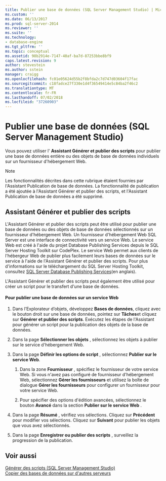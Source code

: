 ```yaml
---
title: Publier une base de données (SQL Server Management Studio) | Microsoft Docs
ms.custom: ''
ms.date: 06/13/2017
ms.prod: sql-server-2014
ms.reviewer: ''
ms.suite: ''
ms.technology:
- database-engine
ms.tgt_pltfrm: ''
ms.topic: conceptual
ms.assetid: 98b2914e-7147-40af-ba7d-87253bbe8bf9
caps.latest.revision: 9
author: stevestein
ms.author: sstein
manager: craigg
ms.openlocfilehash: fc01e05624d55b2f8bfda2c7d747d03604f17fac
ms.sourcegitcommit: c18fadce27f330e1d4f36549414e5c84ba2f46c2
ms.translationtype: MT
ms.contentlocale: fr-FR
ms.lasthandoff: 07/02/2018
ms.locfileid: "37260903"
---
```

# <a name="publish-a-database-sql-server-management-studio"></a>Publier une base de données (SQL Server Management Studio)
  Vous pouvez utiliser l' **Assistant Générer et publier des scripts** pour publier une base de données entière ou des objets de base de données individuels sur un fournisseur d'hébergement Web.  
  
> [!NOTE]  
>  Les fonctionnalités décrites dans cette rubrique étaient fournies par l'Assistant Publication de base de données. La fonctionnalité de publication a été ajoutée à l'Assistant Générer et publier des scripts, et l'Assistant Publication de base de données a été supprimé.  
  
## <a name="generate-and-publish-scripts-wizard"></a>Assistant Générer et publier des scripts  
 L'Assistant Générer et publier des scripts peut être utilisé pour publier une base de données ou des objets de base de données sélectionnés sur un fournisseur d'hébergement Web. Un fournisseur d'hébergement Web SQL Server est une interface de connectivité vers un service Web. Le service Web est créé à l'aide du projet Database Publishing Services depuis le SQL Server Hosting Toolkit sur CodePlex. Le service Web permet aux clients de l'hébergeur Web de publier plus facilement leurs bases de données sur le service à l'aide de l'Assistant Générer et publier des scripts. Pour plus d'informations sur le téléchargement du SQL Server Hosting Toolkit, consultez [SQL Server Database Publishing Services](http://go.microsoft.com/fwlink/?LinkId=142025)(en anglais).  
  
 L'Assistant Générer et publier des scripts peut également être utilisé pour créer un script pour le transfert d'une base de données.  
  
#### <a name="to-publish-a-database-to-a-web-service"></a>Pour publier une base de données sur un service Web  
  
1.  Dans l’Explorateur d’objets, développez **Bases de données**, cliquez avec le bouton droit sur une base de données, pointez sur **Tâches**et cliquez sur **Générer et publier des scripts**. Exécutez les étapes de l'Assistant pour générer un script pour la publication des objets de la base de données.  
  
2.  Dans la page **Sélectionner les objets** , sélectionnez les objets à publier sur le service d'hébergement Web.  
  
3.  Dans la page **Définir les options de script** , sélectionnez **Publier sur le service Web**.  
  
    1.  Dans la zone **Fournisseur** , spécifiez le fournisseur de votre service Web. Si vous n'avez pas configuré de fournisseur d'hébergement Web, sélectionnez **Gérer les fournisseurs** et utilisez la boîte de dialogue **Gérer les fournisseurs** pour configurer un fournisseur pour votre service Web.  
  
    2.  Pour spécifier des options d'édition avancées, sélectionnez le bouton **Avancé** dans la section **Publier sur le service Web** .  
  
4.  Dans la page **Résumé** , vérifiez vos sélections. Cliquez sur **Précédent** pour modifier vos sélections. Cliquez sur **Suivant** pour publier les objets que vous avez sélectionnés.  
  
5.  Dans la page **Enregistrer ou publier des scripts** , surveillez la progression de la publication.  
  
## <a name="see-also"></a>Voir aussi  
 [Générer des scripts &#40;SQL Server Management Studio&#41;](../scripting/generate-scripts-sql-server-management-studio.md)   
 [Copier des bases de données sur d'autres serveurs](copy-databases-to-other-servers.md)  
  
  
